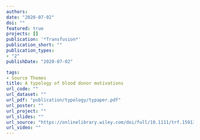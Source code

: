 ```yaml
---
authors:
date: "2020-07-02"
doi: ""
featured: true
projects: []
publication: '*Transfusion*'
publication_short: ""
publication_types:
- "2"
publishDate: "2020-07-02"

tags:
- Source Themes
title: A typology of blood donor motivations
url_code: ""
url_dataset: ""
url_pdf: "publication/typology/typaper.pdf"
url_poster: ""
url_project: ""
url_slides: ""
url_source: "https://onlinelibrary.wiley.com/doi/full/10.1111/trf.15913"
url_video: ""
---
```

